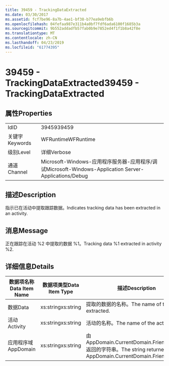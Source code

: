 ```yaml
---
title: 39459 - TrackingDataExtracted
ms.date: 03/30/2017
ms.assetid: fcf7be96-8a7b-4ae1-bf38-b77ea9ebfb6b
ms.openlocfilehash: 04fefaa987e311b4a0bf7fdf6ada6100f1685b3a
ms.sourcegitcommit: 9b552addadfb57fab0b9e7852ed4f1f1b8a42f8e
ms.translationtype: MT
ms.contentlocale: zh-CN
ms.lasthandoff: 04/23/2019
ms.locfileid: "61774395"
---
```

# <a name="39459---trackingdataextracted"></a><span data-ttu-id="94c30-102">39459 - TrackingDataExtracted</span><span class="sxs-lookup"><span data-stu-id="94c30-102">39459 - TrackingDataExtracted</span></span>
## <a name="properties"></a><span data-ttu-id="94c30-103">属性</span><span class="sxs-lookup"><span data-stu-id="94c30-103">Properties</span></span>  
  
|||  
|-|-|  
|<span data-ttu-id="94c30-104">Id</span><span class="sxs-lookup"><span data-stu-id="94c30-104">ID</span></span>|<span data-ttu-id="94c30-105">39459</span><span class="sxs-lookup"><span data-stu-id="94c30-105">39459</span></span>|  
|<span data-ttu-id="94c30-106">关键字</span><span class="sxs-lookup"><span data-stu-id="94c30-106">Keywords</span></span>|<span data-ttu-id="94c30-107">WFRuntime</span><span class="sxs-lookup"><span data-stu-id="94c30-107">WFRuntime</span></span>|  
|<span data-ttu-id="94c30-108">级别</span><span class="sxs-lookup"><span data-stu-id="94c30-108">Level</span></span>|<span data-ttu-id="94c30-109">详细</span><span class="sxs-lookup"><span data-stu-id="94c30-109">Verbose</span></span>|  
|<span data-ttu-id="94c30-110">通道</span><span class="sxs-lookup"><span data-stu-id="94c30-110">Channel</span></span>|<span data-ttu-id="94c30-111">Microsoft-Windows-应用程序服务器-应用程序/调试</span><span class="sxs-lookup"><span data-stu-id="94c30-111">Microsoft-Windows-Application Server-Applications/Debug</span></span>|  
  
## <a name="description"></a><span data-ttu-id="94c30-112">描述</span><span class="sxs-lookup"><span data-stu-id="94c30-112">Description</span></span>  
 <span data-ttu-id="94c30-113">指示已在活动中提取跟踪数据。</span><span class="sxs-lookup"><span data-stu-id="94c30-113">Indicates tracking data has been extracted in an activity.</span></span>  
  
## <a name="message"></a><span data-ttu-id="94c30-114">消息</span><span class="sxs-lookup"><span data-stu-id="94c30-114">Message</span></span>  
 <span data-ttu-id="94c30-115">正在跟踪在活动 %2 中提取的数据 %1。</span><span class="sxs-lookup"><span data-stu-id="94c30-115">Tracking data %1 extracted in activity %2.</span></span>  
  
## <a name="details"></a><span data-ttu-id="94c30-116">详细信息</span><span class="sxs-lookup"><span data-stu-id="94c30-116">Details</span></span>  
  
|<span data-ttu-id="94c30-117">数据项名称</span><span class="sxs-lookup"><span data-stu-id="94c30-117">Data Item Name</span></span>|<span data-ttu-id="94c30-118">数据项类型</span><span class="sxs-lookup"><span data-stu-id="94c30-118">Data Item Type</span></span>|<span data-ttu-id="94c30-119">描述</span><span class="sxs-lookup"><span data-stu-id="94c30-119">Description</span></span>|  
|--------------------|--------------------|-----------------|  
|<span data-ttu-id="94c30-120">数据</span><span class="sxs-lookup"><span data-stu-id="94c30-120">Data</span></span>|<span data-ttu-id="94c30-121">xs:string</span><span class="sxs-lookup"><span data-stu-id="94c30-121">xs:string</span></span>|<span data-ttu-id="94c30-122">提取的数据的名称。</span><span class="sxs-lookup"><span data-stu-id="94c30-122">The name of the data extracted.</span></span>|  
|<span data-ttu-id="94c30-123">活动</span><span class="sxs-lookup"><span data-stu-id="94c30-123">Activity</span></span>|<span data-ttu-id="94c30-124">xs:string</span><span class="sxs-lookup"><span data-stu-id="94c30-124">xs:string</span></span>|<span data-ttu-id="94c30-125">活动的名称。</span><span class="sxs-lookup"><span data-stu-id="94c30-125">The name of the activity.</span></span>|  
|<span data-ttu-id="94c30-126">应用程序域</span><span class="sxs-lookup"><span data-stu-id="94c30-126">AppDomain</span></span>|<span data-ttu-id="94c30-127">xs:string</span><span class="sxs-lookup"><span data-stu-id="94c30-127">xs:string</span></span>|<span data-ttu-id="94c30-128">由 AppDomain.CurrentDomain.FriendlyName 返回的字符串。</span><span class="sxs-lookup"><span data-stu-id="94c30-128">The string returned by AppDomain.CurrentDomain.FriendlyName.</span></span>|
